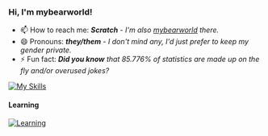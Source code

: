 

<!--
**mybearworld/mybearworld** is a ✨ _special_ ✨ repository because its `README.md` (this file) appears on your GitHub profile.

Here are some ideas to get you started:
- 🌱 I’m currently learning ...
- 🔭 I’m currently working on ...
- 👯 I’m looking to collaborate on ...
 - 🤔 I’m looking for help with ... 
 - 💬 Ask me about ...
-->

### Hi, I'm mybearworld!

- 📫 How to reach me: ***Scratch** - I'm also [mybearworld](https://scratch.mit.edu/users/mybearworld) there.*
- 😄 Pronouns: ***they/them** - I don't mind any, I'd just prefer to keep my gender private.*
- ⚡ Fun fact: ***Did you know** that 85.776% of statistics are made up on the fly and/or overused jokes?*

[![My Skills](https://skillicons.dev/icons?i=css,github,html,js,md,py,regex,vscode)](https://skillicons.dev)

#### Learning
[![Learning](https://skillicons.dev/icons?i=sass)](https://skillicons.dev)
